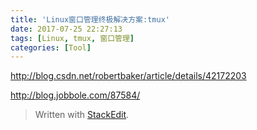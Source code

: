 ```yaml
---
title: 'Linux窗口管理终极解决方案:tmux'
date: 2017-07-25 22:27:13
tags: [Linux, tmux, 窗口管理]
categories: [Tool]
---
```


http://blog.csdn.net/robertbaker/article/details/42172203

http://blog.jobbole.com/87584/

> Written with [StackEdit](https://stackedit.io/).

